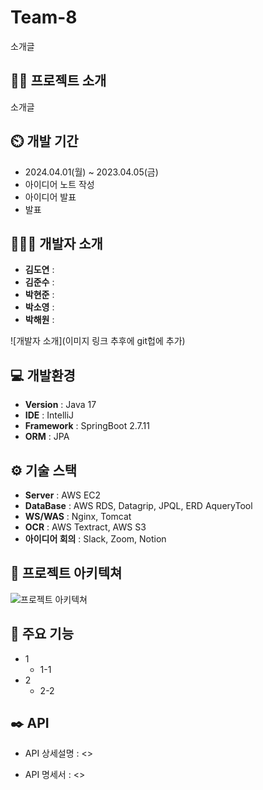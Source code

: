 # Team-8
소개글

## 👨‍🏫 프로젝트 소개
소개글

## ⏲️ 개발 기간 
- 2024.04.01(월) ~ 2023.04.05(금)
- 아이디어 노트 작성
- 아이디어 발표
- 발표
  
## 🧑‍🤝‍🧑 개발자 소개 
- **김도연** : 
- **김준수** : 
- **박현준** : 
- **박소영** : 
- **박해원** : 
  
![개발자 소개](이미지 링크 추후에 git헙에 추가)

## 💻 개발환경
- **Version** : Java 17
- **IDE** : IntelliJ
- **Framework** : SpringBoot 2.7.11
- **ORM** : JPA

## ⚙️ 기술 스택
- **Server** : AWS EC2
- **DataBase** : AWS RDS, Datagrip, JPQL, ERD AqueryTool
- **WS/WAS** : Nginx, Tomcat
- **OCR** : AWS Textract, AWS S3
- **아이디어 회의** : Slack, Zoom, Notion

## 📝 프로젝트 아키텍쳐
![프로젝트 아키텍쳐]()

## 📌 주요 기능
- 1
  - 1-1
- 2
   - 2-2


      
## ✒️ API
- API 상세설명 : <>


- API 명세서 : <>
